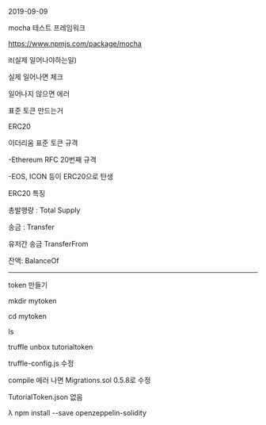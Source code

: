 2019-09-09 

mocha 테스트 프레임워크

<https://www.npmjs.com/package/mocha>

it(실제 일어나야하는일)

실제 일어나면 체크

일어나지 않으면 에러





표준 토큰 만드는거

ERC20 

이더리움 표준 토큰 규격

-Ethereum RFC 20번째 규격

-EOS, ICON 등이 ERC20으로 탄생



ERC20 특징

총발행량 : Total Supply

송금 : Transfer

유저간 송금 TransferFrom

잔액: BalanceOf

------

token 만들기

mkdir mytoken

cd mytoken

ls

truffle unbox tutorialtoken



truffle-config.js 수정



compile 에러 나면 Migrations.sol 0.5.8로 수정



TutorialToken.json 없음

λ npm install --save openzeppelin-solidity





